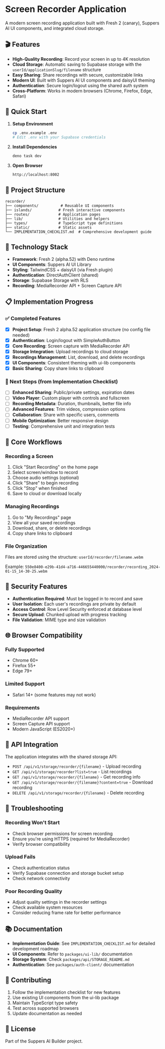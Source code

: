 # Screen Recorder Application

A modern screen recording application built with Fresh 2 (canary), Suppers AI UI components, and integrated cloud storage.

## 🎬 Features

- **High-Quality Recording**: Record your screen in up to 4K resolution
- **Cloud Storage**: Automatic saving to Supabase storage with the `userId/applicationSlug/filename` structure
- **Easy Sharing**: Share recordings with secure, customizable links
- **Modern UI**: Built with Suppers AI UI components and daisyUI theming
- **Authentication**: Secure login/logout using the shared auth system
- **Cross-Platform**: Works in modern browsers (Chrome, Firefox, Edge, Safari)

## 🚀 Quick Start

1. **Setup Environment**
   ```bash
   cp .env.example .env
   # Edit .env with your Supabase credentials
   ```

2. **Install Dependencies**
   ```bash
   deno task dev
   ```

4. **Open Browser**
   ```
   http://localhost:8002
   ```

## 📁 Project Structure

```
recorder/
├── components/          # Reusable UI components
├── islands/            # Fresh interactive components
├── routes/             # Application pages
├── lib/                # Utilities and helpers
├── types/              # TypeScript type definitions
├── static/             # Static assets
└── IMPLEMENTATION_CHECKLIST.md  # Comprehensive development guide
```

## 🔧 Technology Stack

- **Framework**: Fresh 2 (alpha.52) with Deno runtime
- **UI Components**: Suppers AI UI Library
- **Styling**: TailwindCSS + daisyUI (via Fresh plugin)
- **Authentication**: DirectAuthClient (shared)
- **Storage**: Supabase Storage with RLS
- **Recording**: MediaRecorder API + Screen Capture API

## 📋 Implementation Progress

### ✅ Completed Features

- [x] **Project Setup**: Fresh 2 alpha.52 application structure (no config file needed)
- [x] **Authentication**: Login/logout with SimpleAuthButton
- [x] **Core Recording**: Screen capture with MediaRecorder API
- [x] **Storage Integration**: Upload recordings to cloud storage
- [x] **Recordings Management**: List, download, and delete recordings
- [x] **UI Components**: Consistent theming with ui-lib components
- [x] **Basic Sharing**: Copy share links to clipboard

### 🚧 Next Steps (from Implementation Checklist)

- [ ] **Enhanced Sharing**: Public/private settings, expiration dates
- [ ] **Video Player**: Custom player with controls and fullscreen
- [ ] **Recording Metadata**: Duration, thumbnails, better file info
- [ ] **Advanced Features**: Trim videos, compression options
- [ ] **Collaboration**: Share with specific users, comments
- [ ] **Mobile Optimization**: Better responsive design
- [ ] **Testing**: Comprehensive unit and integration tests

## 🎯 Core Workflows

### Recording a Screen
1. Click "Start Recording" on the home page
2. Select screen/window to record
3. Choose audio settings (optional)
4. Click "Share" to begin recording
5. Click "Stop" when finished
6. Save to cloud or download locally

### Managing Recordings
1. Go to "My Recordings" page
2. View all your saved recordings
3. Download, share, or delete recordings
4. Copy share links to clipboard

### File Organization
Files are stored using the structure: `userId/recorder/filename.webm`

Example: `550e8400-e29b-41d4-a716-446655440000/recorder/recording_2024-01-15_14-30-25.webm`

## 🔐 Security Features

- **Authentication Required**: Must be logged in to record and save
- **User Isolation**: Each user's recordings are private by default
- **Access Control**: Row Level Security enforced at database level
- **Secure Upload**: Chunked upload with progress tracking
- **File Validation**: MIME type and size validation

## 🌐 Browser Compatibility

### Fully Supported
- Chrome 60+
- Firefox 55+
- Edge 79+

### Limited Support
- Safari 14+ (some features may not work)

### Requirements
- MediaRecorder API support
- Screen Capture API support
- Modern JavaScript (ES2020+)

## 📖 API Integration

The application integrates with the shared storage API:

- `POST /api/v1/storage/recorder/{filename}` - Upload recording
- `GET /api/v1/storage/recorder?list=true` - List recordings
- `GET /api/v1/storage/recorder/{filename}` - Get recording info
- `GET /api/v1/storage/recorder/{filename}?content=true` - Download recording
- `DELETE /api/v1/storage/recorder/{filename}` - Delete recording

## 🐛 Troubleshooting

### Recording Won't Start
- Check browser permissions for screen recording
- Ensure you're using HTTPS (required for MediaRecorder)
- Verify browser compatibility

### Upload Fails
- Check authentication status
- Verify Supabase connection and storage bucket setup
- Check network connectivity

### Poor Recording Quality
- Adjust quality settings in the recorder settings
- Check available system resources
- Consider reducing frame rate for better performance

## 📚 Documentation

- **Implementation Guide**: See `IMPLEMENTATION_CHECKLIST.md` for detailed development roadmap
- **UI Components**: Refer to `packages/ui-lib/` documentation
- **Storage System**: Check `packages/api/STORAGE_README.md`
- **Authentication**: See `packages/auth-client/` documentation

## 🤝 Contributing

1. Follow the implementation checklist for new features
2. Use existing UI components from the ui-lib package
3. Maintain TypeScript type safety
4. Test across supported browsers
5. Update documentation as needed

## 📄 License

Part of the Suppers AI Builder project.